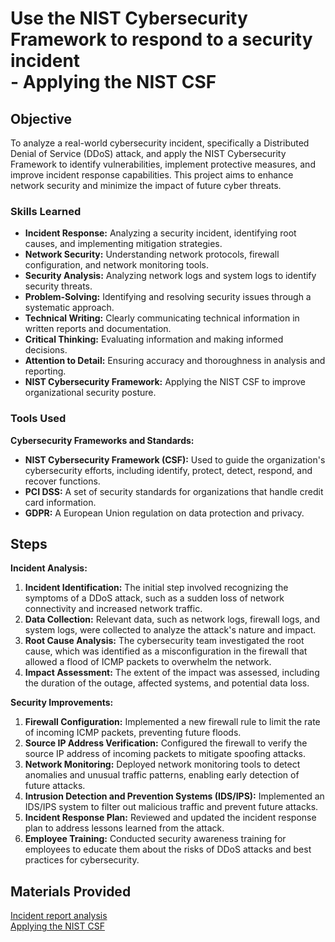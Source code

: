 
# Use the NIST Cybersecurity Framework to respond to a security incident <br> - Applying the NIST CSF

## Objective

To analyze a real-world cybersecurity incident, specifically a Distributed Denial of Service (DDoS) attack, and apply the NIST Cybersecurity Framework to identify vulnerabilities, implement protective measures, and improve incident response capabilities. This project aims to enhance network security and minimize the impact of future cyber threats.

### Skills Learned

* **Incident Response:** Analyzing a security incident, identifying root causes, and implementing mitigation strategies.
* **Network Security:** Understanding network protocols, firewall configuration, and network monitoring tools.
* **Security Analysis:** Analyzing network logs and system logs to identify security threats.
* **Problem-Solving:** Identifying and resolving security issues through a systematic approach.
* **Technical Writing:** Clearly communicating technical information in written reports and documentation.
* **Critical Thinking:** Evaluating information and making informed decisions.
* **Attention to Detail:** Ensuring accuracy and thoroughness in analysis and reporting.
* **NIST Cybersecurity Framework:** Applying the NIST CSF to improve organizational security posture.

### Tools Used
**Cybersecurity Frameworks and Standards:**

* **NIST Cybersecurity Framework (CSF):** Used to guide the organization's cybersecurity efforts, including identify, protect, detect, respond, and recover functions.
* **PCI DSS:** A set of security standards for organizations that handle credit card information.
* **GDPR:** A European Union regulation on data protection and privacy.


## Steps
**Incident Analysis:**

1. **Incident Identification:** The initial step involved recognizing the symptoms of a DDoS attack, such as a sudden loss of network connectivity and increased network traffic.
2. **Data Collection:** Relevant data, such as network logs, firewall logs, and system logs, were collected to analyze the attack's nature and impact.
3. **Root Cause Analysis:** The cybersecurity team investigated the root cause, which was identified as a misconfiguration in the firewall that allowed a flood of ICMP packets to overwhelm the network.
4. **Impact Assessment:** The extent of the impact was assessed, including the duration of the outage, affected systems, and potential data loss.

**Security Improvements:**
1. **Firewall Configuration:** Implemented a new firewall rule to limit the rate of incoming ICMP packets, preventing future floods.
2. **Source IP Address Verification:** Configured the firewall to verify the source IP address of incoming packets to mitigate spoofing attacks.
3. **Network Monitoring:** Deployed network monitoring tools to detect anomalies and unusual traffic patterns, enabling early detection of future attacks.
4. **Intrusion Detection and Prevention Systems (IDS/IPS):** Implemented an IDS/IPS system to filter out malicious traffic and prevent future attacks.
5. **Incident Response Plan:** Reviewed and updated the incident response plan to address lessons learned from the attack.
6. **Employee Training:** Conducted security awareness training for employees to educate them about the risks of DDoS attacks and best practices for cybersecurity.

## Materials Provided
<a href="https://docs.google.com/document/d/1kT9r2HSVHP9oEHAQAGIQNDzLNZ__1MYEU9HwcmatYh4/edit?usp=sharing">Incident report analysis</a><br>
<a href="https://docs.google.com/document/d/1UXGnTPeBAFwRkiN7dQvqhWTEwj84_8vz/edit?usp=sharing&ouid=105064495821226407439&rtpof=true&sd=true">Applying the NIST CSF</a>
